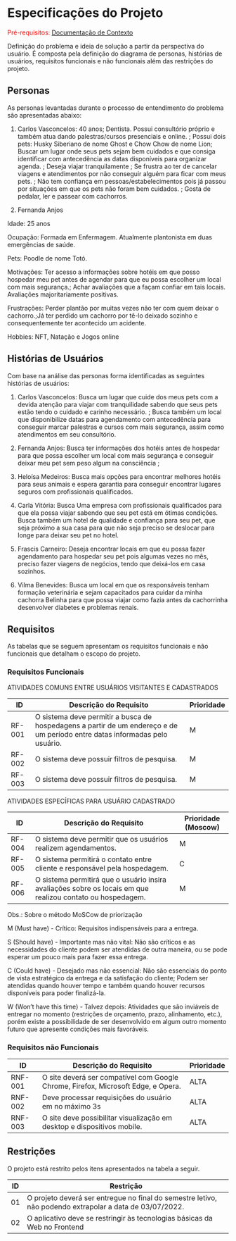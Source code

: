 # Especificações do Projeto

<span style="color:red">Pré-requisitos: <a href="1-Documentação de Contexto.md"> Documentação de Contexto</a></span>

Definição do problema e ideia de solução a partir da perspectiva do usuário. É composta pela definição do  diagrama de personas, histórias de usuários, requisitos funcionais e não funcionais além das restrições do projeto.

## Personas

As personas levantadas durante o processo de entendimento do problema são apresentadas abaixo:

1. Carlos Vasconcelos: 40 anos; Dentista. Possui consultório próprio e também atua dando palestras/cursos presenciais e online. ; Possui dois pets: Husky Siberiano de nome Ghost e Chow Chow de nome Lion; Buscar um lugar onde seus pets sejam bem cuidados e que  consiga  identificar com antecedência as datas disponíveis para organizar agenda. ; Deseja viajar tranquilamente ; Se frustra ao  ter de cancelar viagens e atendimentos por não conseguir alguém para ficar com meus pets. ; Não tem confiança em pessoas/estabelecimentos pois já passou por situações em que os pets não foram bem cuidados. ;  Gosta de pedalar, ler e passear com  cachorros.

2.  Fernanda Anjos

Idade: 25 anos

Ocupação: Formada em Enfermagem. Atualmente plantonista em duas emergências de saúde.

Pets: Poodle de nome Totó.
 
Motivações:
Ter acesso a informações sobre  hotéis em que posso hospedar meu pet antes de agendar para que eu possa escolher um local com mais segurança.; Achar avaliações que a façam confiar em tais locais. Avaliações majoritariamente positivas.

Frustrações:
 Perder plantão por muitas vezes não ter com quem deixar o cachorro.;Já ter perdido um cachorro por tê-lo deixado sozinho e consequentemente ter acontecido um acidente.
 
Hobbies: NFT, Natação e Jogos online


## Histórias de Usuários

Com base na análise das personas forma identificadas as seguintes histórias de usuários:

1. Carlos Vasconcelos: Busca um lugar que cuide dos meus pets com a devida atenção para viajar com tranquilidade sabendo que seus pets estão tendo o cuidado e carinho necessário. ; Busca também um local que disponibilize datas para agendamento com antecedência para conseguir marcar palestras e cursos com mais segurança, assim como atendimentos em seu consultório.

2. Fernanda Anjos: Busca ter informações dos hotéis antes de hospedar para que possa escolher um local com mais segurança e conseguir deixar meu pet sem peso algum na consciência ; 

3. Heloísa Medeiros: Busca mais opções para encontrar melhores hotéis para seus animais e espera garantia para conseguir encontrar lugares seguros com profissionais qualificados.

4. Carla Vitória: Busca Uma empresa com profissionais qualificados para que ela possa viajar sabendo que seu pet está em ótimas condições. Busca também um hotel de qualidade e confiança para seu pet, que seja próximo a sua casa para que não seja preciso se deslocar para longe para deixar seu pet no hotel.

5. Frascis Carneiro: Deseja encontrar locais em que eu possa fazer agendamento para hospedar seu pet pois algumas vezes no mês, preciso fazer viagens de negócios, tendo que deixá-los em casa sozinhos.

6. Vilma Benevides: Busca um local em que os responsáveis tenham formação veterinária e sejam capacitados para cuidar da minha cachorra Belinha para que possa viajar como fazia antes da cachorrinha desenvolver diabetes e problemas renais.


## Requisitos

As tabelas que se seguem apresentam os requisitos funcionais e não funcionais que detalham o escopo do projeto.

### Requisitos Funcionais

ATIVIDADES COMUNS ENTRE USUÁRIOS VISITANTES E CADASTRADOS

|ID    | Descrição do Requisito  | Prioridade |
|------|-----------------------------------------|----|
|RF-001| O sistema deve permitir a busca de hospedagens a partir de um endereço e de um período entre datas informadas pelo usuário. | M | 
|RF-002| O sistema deve possuir filtros de pesquisa.   | M |
|RF-003| O sistema deve possuir filtros de pesquisa.   | M |

ATIVIDADES ESPECÍFICAS PARA USUÁRIO CADASTRADO

|ID    | Descrição do Requisito  | Prioridade (Moscow) |
|------|-----------------------------------------|----|
|RF-004| O sistema deve permitir que os usuários realizem agendamentos.| M | 
|RF-005| O sistema permitirá o contato entre cliente e responsável pela hospedagem.   | C |
|RF-006| O sistema permitirá que o usuário insira avaliações sobre os locais em que realizou contato ou hospedagem. | M |

Obs.: Sobre o método MoSCow de priorização

M (Must have) - Crítico: Requisitos indispensáveis para a entrega. 

S (Should have) - Importante mas não vital: Não são críticos e as necessidades do cliente podem ser atendidas de outra maneira, ou se pode esperar um pouco mais para fazer essa entrega.

C (Could have) - Desejado mas não essencial: Não são essenciais do ponto de vista estratégico da entrega e da satisfação do cliente; Podem ser atendidas quando houver tempo e também quando houver recursos disponíveis para poder finalizá-la.

W (Won’t have this time) - Talvez depois: Atividades que são inviáveis de entregar no momento (restrições de orçamento, prazo, alinhamento, etc.), porém existe a possibilidade de ser desenvolvido em algum outro momento futuro que apresente condições mais favoráveis.


### Requisitos não Funcionais

|ID     | Descrição do Requisito  |Prioridade |
|-------|-------------------------|----|
|RNF-001| O site deverá ser compatível com Google Chrome, Firefox, Microsoft Edge, e Opera.  | ALTA | 
|RNF-002| Deve processar requisições do usuário em no máximo 3s | ALTA | 
|RNF-003| O site deve possibilitar visualização em desktop e dispositivos mobile. |  ALTA | 


## Restrições

O projeto está restrito pelos itens apresentados na tabela a seguir.

|ID| Restrição                                             |
|--|-------------------------------------------------------|
|01| O projeto deverá ser entregue no final do semestre letivo, não podendo extrapolar a data de 03/07/2022. |
|02| O aplicativo deve se restringir às tecnologias básicas da Web no Frontend |
